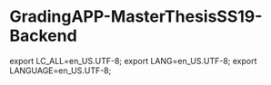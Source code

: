 # GradingAPP-MasterThesisSS19-Backend

export LC_ALL=en_US.UTF-8; export LANG=en_US.UTF-8; export LANGUAGE=en_US.UTF-8;